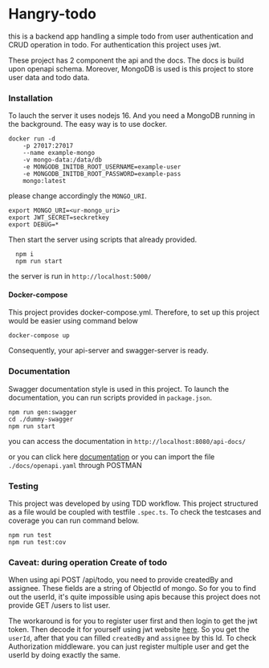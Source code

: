 # Hangry-todo
this is a backend app handling a simple todo from user authentication and CRUD operation in todo. For authentication this project uses jwt.

These project has 2 component the api and the docs. The docs is build upon openapi schema. Moreover, MongoDB is used is this project to store user data and todo data.

### Installation
To lauch the server it uses nodejs 16. And you need a MongoDB running in the background. The easy way is to use docker.
```
docker run -d 
    -p 27017:27017 
    --name example-mongo 
    -v mongo-data:/data/db 
    -e MONGODB_INITDB_ROOT_USERNAME=example-user 
    -e MONGODB_INITDB_ROOT_PASSWORD=example-pass 
    mongo:latest
```
please change accordingly the `MONGO_URI`.

```
export MONGO_URI=<ur-mongo_uri>
export JWT_SECRET=seckretkey
export DEBUG=*
```

Then start the server using scripts that already provided.

```
  npm i
  npm run start
```

the server is run in `http://localhost:5000/`

#### Docker-compose
This project provides docker-compose.yml. Therefore, to set up this project would be easier using command below

```
docker-compose up
```

Consequently, your api-server and swagger-server is ready.

### Documentation

Swagger documentation style is used in this project. To launch the documentation, you can run scripts provided in `package.json`.

```
npm run gen:swagger
cd ./dummy-swagger
npm run start
```

you can access the documentation in `http://localhost:8080/api-docs/`

or you can click here [documentation](./documentation/README.md)
or you can import the file `./docs/openapi.yaml` through POSTMAN

### Testing
This project was developed by using TDD workflow. This project structured as a file would be coupled with testfile `.spec.ts`. To check the testcases and coverage you can run command below.

```
npm run test
npm run test:cov
```

### Caveat: during operation Create of todo
When using api POST /api/todo, you need to provide createdBy and assignee. These fields are a string of ObjectId of mongo. So for you to find out the userId, it's quite impossible using apis because this project does not provide GET /users to list user.

The workaround is for you to register user first and then login to get the jwt token. Then decode it for yourself using jwt website [here](https://jwt.io/). So you get the `userId`, after that you can filled `createdBy` and `assignee` by this Id. To check Authorization middleware. you can just register multiple user and get the userId by doing exactly the same.


